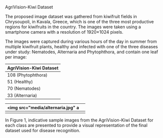 AgriVision-Kiwi Dataset

The proposed image dataset was gathered from kiwifruit fields in Chrysoupoli, in Kavala, Greece, which is one of the three most productive regions for kiwifruits in the country. The images were taken using a smartphone camera with a resolution of 1920×1024 pixels.

The images were captured during various hours of the day in summer from multiple kiwifruit plants, healthy and infected with one of the three diseases under study: Nematodes, Alternaria and Phytophthora, and contain one leaf per image:

| AgriVision-Kiwi Dataset| 
|----------------|
| 108 (Phytophthora)|
| 51 (Healthy)        | 
| 70 (Nematodes)      | 
| 33 (Alternaria)     | 


| <img src="media/alternaria.jpg" a| |
|----------------|--------------|
|||

In Figure 1, indicative sample images from the AgriVision-Kiwi Dataset for each class are presented to provide a visual representation of the final dataset used for disease recognition.
